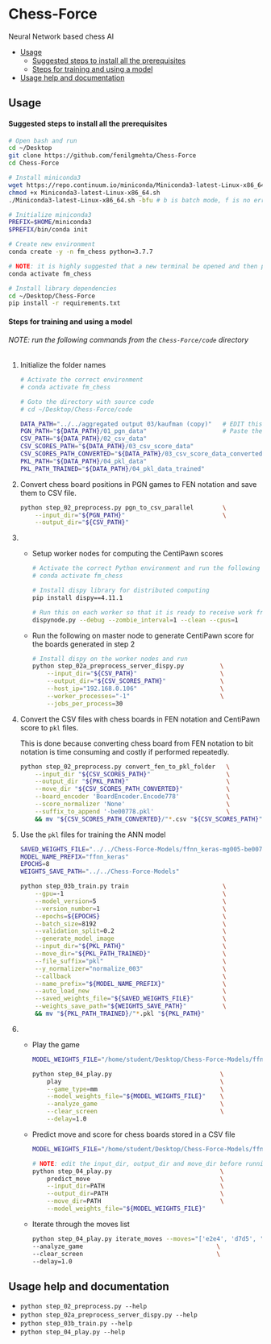 # Chess-Force

Neural Network based chess AI
- [Usage](https://github.com/fenilgmehta/Chess-Force#usage)
    * [Suggested steps to install all the prerequisites](https://github.com/fenilgmehta/Chess-Force#suggested-steps-to-install-all-the-prerequisites)
    * [Steps for training and using a model](https://github.com/fenilgmehta/Chess-Force#steps-for-training-and-using-a-model)
- [Usage help and documentation](https://github.com/fenilgmehta/Chess-Force#usage-help-and-documentation)


## Usage

#### Suggested steps to install all the prerequisites
```bash
# Open bash and run
cd ~/Desktop
git clone https://github.com/fenilgmehta/Chess-Force
cd Chess-Force

# Install miniconda3
wget https://repo.continuum.io/miniconda/Miniconda3-latest-Linux-x86_64.sh
chmod +x Miniconda3-latest-Linux-x86_64.sh
./Miniconda3-latest-Linux-x86_64.sh -bfu # b is batch mode, f is no error if already installed, u is update existing installation

# Initialize miniconda3
PREFIX=$HOME/miniconda3
$PREFIX/bin/conda init

# Create new environment
conda create -y -n fm_chess python=3.7.7

# NOTE: it is highly suggested that a new terminal be opened and then proceeded
conda activate fm_chess

# Install library dependencies
cd ~/Desktop/Chess-Force
pip install -r requirements.txt
```

#### Steps for training and using a model
###### NOTE: run the following commands from the `Chess-Force/code` directory
1. Initialize the folder names
    ```bash
    # Activate the correct environment
    # conda activate fm_chess
    
    # Goto the directory with source code
    # cd ~/Desktop/Chess-Force/code

    DATA_PATH="../../aggregated output 03/kaufman (copy)"   # EDIT this so that it points to the directory used for storing all the PGN/CSV/PKL data files used for training/testing/playing
    PGN_PATH="${DATA_PATH}/01_pgn_data"                     # Paste the PGN files inside folder
    CSV_PATH="${DATA_PATH}/02_csv_data"
    CSV_SCORES_PATH="${DATA_PATH}/03_csv_score_data"
    CSV_SCORES_PATH_CONVERTED="${DATA_PATH}/03_csv_score_data_converted"
    PKL_PATH="${DATA_PATH}/04_pkl_data"
    PKL_PATH_TRAINED="${DATA_PATH}/04_pkl_data_trained"
    ```
2. Convert chess board positions in PGN games to FEN notation and save them to CSV file. 
    ```bash
    python step_02_preprocess.py pgn_to_csv_parallel        \
        --input_dir="${PGN_PATH}"                           \
        --output_dir="${CSV_PATH}"
    ```

3.  * Setup worker nodes for computing the CentiPawn scores
        ```bash
        # Activate the correct Python environment and run the following commands
        # conda activate fm_chess

        # Install dispy library for distributed computing
        pip install dispy==4.11.1
        
        # Run this on each worker so that it is ready to receive work from the master
        dispynode.py --debug --zombie_interval=1 --clean --cpus=1  
        ```

    * Run the following on master node to generate CentiPawn score for the boards generated in step 2
        ```bash
        # Install dispy on the worker nodes and run 
        python step_02a_preprocess_server_dispy.py          \
            --input_dir="${CSV_PATH}"                       \
            --output_dir="${CSV_SCORES_PATH}"               \
            --host_ip="192.168.0.106"                       \
            --worker_processes="-1"                         \
            --jobs_per_process=30
        ```

4. Convert the CSV files with chess boards in FEN notation and CentiPawn score to `pkl` files.
   
   This is done because converting chess board from FEN notation to bit notation is time consuming and costly if performed repeatedly.

   ```bash
   python step_02_preprocess.py convert_fen_to_pkl_folder   \
       --input_dir "${CSV_SCORES_PATH}"                     \
       --output_dir "${PKL_PATH}"                           \
       --move_dir "${CSV_SCORES_PATH_CONVERTED}"            \
       --board_encoder 'BoardEncoder.Encode778'             \
       --score_normalizer 'None'                            \
       --suffix_to_append '-be00778.pkl'                    \
       && mv "${CSV_SCORES_PATH_CONVERTED}/"*.csv "${CSV_SCORES_PATH}"
   ```
   
5. Use the `pkl` files for training the ANN model
    ```bash
    SAVED_WEIGHTS_FILE="../../Chess-Force-Models/ffnn_keras-mg005-be00778-sn003-ep00005-weights-v031.h5"
    MODEL_NAME_PREFIX="ffnn_keras"
    EPOCHS=8
    WEIGHTS_SAVE_PATH="../../Chess-Force-Models"
    
    python step_03b_train.py train                          \
        --gpu=-1                                            \
        --model_version=5                                   \
        --version_number=1                                  \
        --epochs=${EPOCHS}                                  \
        --batch_size=8192                                   \
        --validation_split=0.2                              \
        --generate_model_image                              \
        --input_dir="${PKL_PATH}"                           \
        --move_dir="${PKL_PATH_TRAINED}"                    \
        --file_suffix="pkl"                                 \
        --y_normalizer="normalize_003"                      \
        --callback                                          \
        --name_prefix="${MODEL_NAME_PREFIX}"                \
        --auto_load_new                                     \
        --saved_weights_file="${SAVED_WEIGHTS_FILE}"        \
        --weights_save_path="${WEIGHTS_SAVE_PATH}"          \
        && mv "${PKL_PATH_TRAINED}/"*.pkl "${PKL_PATH}"
    ```

6.  * Play the game
        ```bash
        MODEL_WEIGHTS_FILE="/home/student/Desktop/Chess-Force-Models/ffnn_keras-mg005-be00778-sn003-ep00127-weights-v032.h5"
        
        python step_04_play.py                              \
            play                                            \
            --game_type=mm                                  \
            --model_weights_file="${MODEL_WEIGHTS_FILE}"    \
            --analyze_game                                  \
            --clear_screen                                  \
            --delay=1.0
        ```

    * Predict move and score for chess boards stored in a CSV file
        ```bash
        MODEL_WEIGHTS_FILE="/home/student/Desktop/Chess-Force-Models/ffnn_keras-mg005-be00778-sn003-ep00127-weights-v032.h5"

        # NOTE: edit the input_dir, output_dir and move_dir before running the command
        python step_04_play.py                              \
            predict_move                                    \
            --input_dir=PATH                                \
            --output_dir=PATH                               \
            --move_dir=PATH                                 \
            --model_weights_file="${MODEL_WEIGHTS_FILE}"
        ```

    * Iterate through the moves list
        ```bash
        python step_04_play.py iterate_moves --moves="['e2e4', 'd7d5', 'e4d5', 'd8d5', 'g1f3', 'g8f6', 'd2d4', 'd5e4', 'f1e2', 'c8f5', 'e1g1', 'e4c2', 'b1c3', 'c2d1', 'g2g4', 'd1c2', 'c3d5', 'f5g4', 'd5f6', 'g7f6', 'a2a4', 'c2e2', 'c1e3', 'g4f3', 'f1b1', 'h8g8', 'e3g5', 'g8g5']"       \
        --analyze_game                                     \
        --clear_screen                                     \
        --delay=1.0
        ```

## Usage help and documentation
* `python step_02_preprocess.py --help`
* `python step_02a_preprocess_server_dispy.py --help`
* `python step_03b_train.py --help`
* `python step_04_play.py --help`

